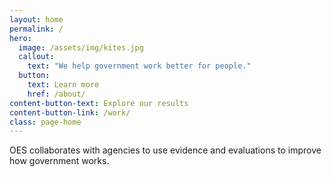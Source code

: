 ```yaml
---
layout: home
permalink: /
hero:
  image: /assets/img/kites.jpg
  callout:
    text: "We help government work better for people."
  button:
    text: Learn more
    href: /about/
content-button-text: Explore our results
content-button-link: /work/
class: page-home
---
```

OES collaborates with agencies to use evidence and evaluations to improve how government works.
